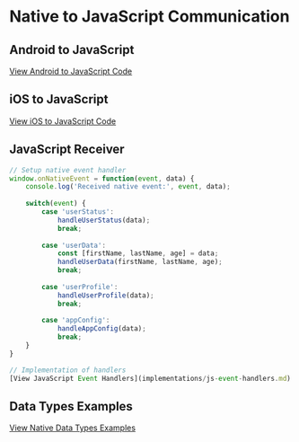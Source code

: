 # Native to JavaScript Communication

## Android to JavaScript

[View Android to JavaScript Code](implementations/android-to-js.md)

## iOS to JavaScript

[View iOS to JavaScript Code](implementations/ios-to-js.md)

## JavaScript Receiver

```javascript
// Setup native event handler
window.onNativeEvent = function(event, data) {
    console.log('Received native event:', event, data);
    
    switch(event) {
        case 'userStatus':
            handleUserStatus(data);
            break;
            
        case 'userData':
            const [firstName, lastName, age] = data;
            handleUserData(firstName, lastName, age);
            break;
            
        case 'userProfile':
            handleUserProfile(data);
            break;
            
        case 'appConfig':
            handleAppConfig(data);
            break;
    }
}

// Implementation of handlers
[View JavaScript Event Handlers](implementations/js-event-handlers.md)
```

## Data Types Examples

[View Native Data Types Examples](implementations/native-data-types.md)